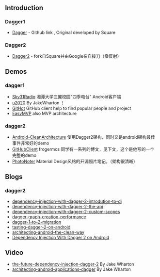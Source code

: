 ## Introduction
### Dagger1

- [Dagger](https://github.com/square/Dagger) - Github link , Original developed by Square


### Dagger2

- [Dagger2](http://google.github.io/dagger/) - fork自Square并由Google亲自操刀（零反射）


## Demos

### dagger1

- [Sky31Radio](https://github.com/linroid/Sky31Radio) 湘潭大学三翼校园"四季电台" 
Android客户端
- [u2020](https://github.com/JakeWharton/u2020) By JakeWharton ！ 
- [GitHot](https://github.com/andyiac/githot) GitHub client help to find popular people and project 
- [EasyMVP](https://github.com/JorgeCastilloPrz/EasyMVP) also MVP architecture


### dagger2
- [Android-CleanArchitecture](https://github.com/android10/Android-CleanArchitecture) 使用Dagger2架构，同时又是android架构最佳事件非常好的demo
- [GitHubClient](https://github.com/frogermcs/GithubClient) frogermcs 同学有一系列的博文，见下文，这个是他写的一个完整的demo
- [PhotoNoter](https://github.com/yydcdut/PhotoNoter) Material Design风格的开源照片笔记。（架构很清晰）

## Blogs

### dagger2

- [dependency-injection-with-dagger-2-introdution-to-di](http://frogermcs.github.io/dependency-injection-with-dagger-2-introdution-to-di/)
- [dependency-injection-with-dagger-2-the-api](http://frogermcs.github.io/dependency-injection-with-dagger-2-the-api/)
- [dependency-injection-with-dagger-2-custom-scopes](http://frogermcs.github.io/dependency-injection-with-dagger-2-custom-scopes/)
- [dagger-graph-creation-performance](http://frogermcs.github.io/dagger-graph-creation-performance/)
- [dagger-1-to-2-migration](http://frogermcs.github.io/dagger-1-to-2-migration/)
- [tasting-dagger-2-on-android](http://fernandocejas.com/2015/04/11/tasting-dagger-2-on-android/)
- [architecting-android-the-clean-way](http://fernandocejas.com/2014/09/03/architecting-android-the-clean-way) 
- [Dependency Injection With Dagger 2 on Android](http://code.tutsplus.com/tutorials/dependency-injection-with-dagger-2-on-android--cms-23345)


## Video
- [the-future-dependency-injection-dagger-2](https://www.parleys.com/tutorial/the-future-dependency-injection-dagger-2) By Jake Wharton
- [architecting-android-applications-dagger](https://www.parleys.com/tutorial/architecting-android-applications-dagger) By Jake Wharton

